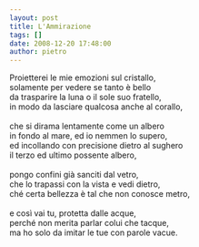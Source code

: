 ```yaml
---
layout: post
title: L'Ammirazione
tags: []
date: 2008-12-20 17:48:00
author: pietro
---
```

Proietterei le mie emozioni sul cristallo,<br/>solamente per vedere se tanto è bello<br/>da trasparire la luna o il sole suo fratello,<br/>in modo da lasciare qualcosa anche al corallo,<br/><br/>che si dirama lentamente come un albero<br/>in fondo al mare, ed io nemmen lo supero,<br/>ed incollando con precisione dietro al sughero<br/>il terzo ed ultimo possente albero,<br/><br/>pongo confini già sanciti dal vetro,<br/>che lo trapassi con la vista e vedi dietro,<br/>ché certa bellezza è tal che non conosce metro,<br/><br/>e così vai tu, protetta dalle acque,<br/>perché non merita parlar colui che tacque,<br/>ma ho solo da imitar le tue con parole vacue.
